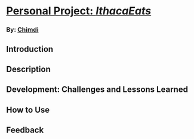 # [Personal Project: _IthacaEats_](https://github.com/3TTemi/sportify-backend)

### By: [Chimdi](https://github.com/cejiogu/)

## Introduction

## Description

## Development: Challenges and Lessons Learned

## How to Use

## Feedback